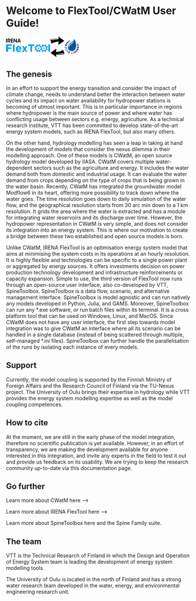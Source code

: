# Welcome to FlexTool/CWatM User Guide!



<img src="images\flex_cwatm_logo.png" alt="flex_cwatm_logo" style="zoom:20%;" />

## The genesis

In an effort to support the energy transition and consider the impact of climate change, needs to understand better the interaction between water cycles and its impact on water availability for hydropower stations is becoming of utmost important. This is in particular importance in regions where hydropower is the main source of power and where water has conflicting usage between sectors e.g. energy, agriculture. As a technical research institute, VTT has been committed to develop state-of-the-art energy system models, such as IRENA FlexTool, but also many others. 

On the other hand, hydrology modelling has seen a leap in taking at hand the development of models that consider the nexus dilemma in their modelling approach. One of these models is CWatM, an open source hydrology model developed by IIASA. CWatM covers multiple water-dependent sectors such as the agriculture and energy. It includes the water demand both from domestic and industrial usage. It can evaluate the water demand from crops depending on the type of crops that is being grown in the water basin. Recently, CWatM has integrated the groundwater model Modflow6 in its heart, offering more possibility to track down where the water goes. The time resolution goes down to daily simulation of the water flow, and the geographical resolution starts from 30 arc min down to a 1 km resolution. It grids the area where the water is extracted and has a module for integrating water reservoirs and its discharge over time. However, the hydropower representation in CWatM is very simple, and does not consider its integration into an energy system. This is where our motivation to create a bridge between these two established and open source models is born. 

Unlike CWatM, IRENA FlexTool is an optimisation energy system model that aims at minimising the system costs in its operations at an hourly resolution. It is highly flexible and technologies can be specific to a single power plant or aggregated by energy sources. It offers investments decision on power production technology development and infrastructure reinforcements or capacity expansion. Simple to use, the third version of FlexTool now runs through an open-source user interface, also co-developed by VTT, SpineToolbox. SpineToolbox is a data flow, scenario, and alternative management interface. SpineToolbox is model agnostic and can run natively any models developed in Python, Julia, and GAMS. Moreover, SpineToolbox can run any *.exe software, or run batch files within its terminal. It is a cross platform tool that can be used on Windows, Linux, and MacOS. Since CWatM does not have any user interface, the first step towards model integration was to give CWatM an interface where all its scenario can be handled in a single database (instead of being scattered through multiple, self-managed *.ini files). SpineToolbox can further handle the parallelisation of the runs by isolating each instance of every models.

## Support

Currently, the model coupling is supported by the Finnish Ministry of Foreign Affairs and the Research Council of Finland via the TU-Nexus project. The University of Oulu brings their expertise in hydrology while VTT provides the energy system modelling expertise as well as the model coupling competences.

## How to cite

At the moment, we are still in the early phase of the model integration, therefore no scientific publication is yet available. However, in an effort of transparency, we are making the development available for anyone interested in this integration, and invite any experts in the field to test it out and provide us feedback on its usability. We are trying to keep the research community up-to-date via this documentation page.

## Go further

Learn more about CWatM here --> 

Learn more about IRENA FlexTool here -->

Learn more about SpineToolbox here and the Spine Family suite.

## The team

VTT is the Technical Research of Finland in which the Design and Operation of Energy System team is leading the development of energy system modelling tools. 

The University of Oulu is located in the north of Finland and has a strong water research team developed in the water, energy, and environmental engineering research unit.
